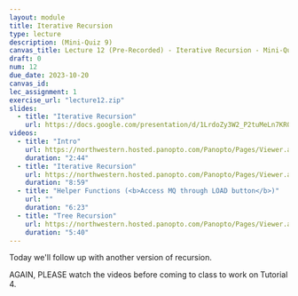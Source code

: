 ```yaml
---
layout: module
title: Iterative Recursion
type: lecture
description: (Mini-Quiz 9)
canvas_title: Lecture 12 (Pre-Recorded) - Iterative Recursion - Mini-Quiz 9
draft: 0
num: 12
due_date: 2023-10-20
canvas_id: 
lec_assignment: 1
exercise_url: "lecture12.zip"
slides:
  - title: "Iterative Recursion"
    url: https://docs.google.com/presentation/d/1LrdoZy3W2_P2tuMeLn7KR0cZtLVkxTXt6H1O3-QqAGY/edit?usp=sharing
videos:
  - title: "Intro"
    url: https://northwestern.hosted.panopto.com/Panopto/Pages/Viewer.aspx?id=cfc05fd8-ee7c-4398-973b-b09c000da664
    duration: "2:44"
  - title: "Iterative Recursion"
    url: https://northwestern.hosted.panopto.com/Panopto/Pages/Viewer.aspx?id=e0fa9509-81a6-4644-b419-b09c000da6ac
    duration: "8:59"
  - title: "Helper Functions (<b>Access MQ through LOAD button</b>)"
    url: ""
    duration: "6:23"
  - title: "Tree Recursion"
    url: https://northwestern.hosted.panopto.com/Panopto/Pages/Viewer.aspx?id=0dda06c5-49c3-49e8-b9b0-b09c000da6d6
    duration: "5:40"
---
```


Today we'll follow up with another version of recursion.

AGAIN, PLEASE watch the videos before coming to class to work on Tutorial 4.

